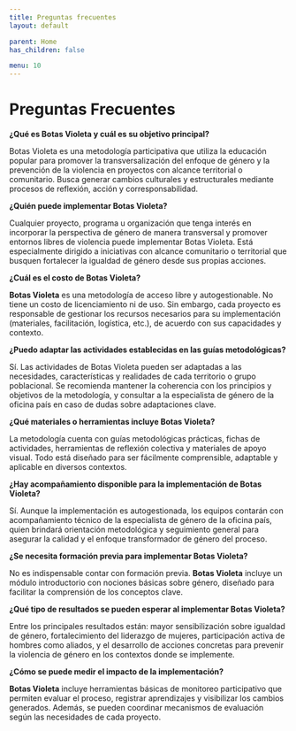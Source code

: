 ```yaml
---
title: Preguntas frecuentes
layout: default

parent: Home
has_children: false

menu: 10
---
```


# Preguntas Frecuentes

**¿Qué es Botas Violeta y cuál es su objetivo principal?**

Botas Violeta es una metodología participativa que utiliza la educación popular para promover la transversalización del enfoque de género y la prevención de la violencia en proyectos con alcance territorial o comunitario. Busca generar cambios culturales y estructurales mediante procesos de reflexión, acción y corresponsabilidad.

**¿Quién puede implementar Botas Violeta?**

Cualquier proyecto, programa u organización que tenga interés en incorporar la perspectiva de género de manera transversal y promover entornos libres de violencia puede implementar Botas Violeta. Está especialmente dirigido a iniciativas con alcance comunitario o territorial que busquen fortalecer la igualdad de género desde sus propias acciones.

**¿Cuál es el costo de Botas Violeta?**

**Botas Violeta** es una metodología de acceso libre y autogestionable. No tiene un costo de licenciamiento ni de uso. Sin embargo, cada proyecto es responsable de gestionar los recursos necesarios para su implementación (materiales, facilitación, logística, etc.), de acuerdo con sus capacidades y contexto.

**¿Puedo adaptar las actividades establecidas en las guías metodológicas?**

Sí. Las actividades de Botas Violeta pueden ser adaptadas a las necesidades, características y realidades de cada territorio o grupo poblacional. Se recomienda mantener la coherencia con los principios y objetivos de la metodología, y consultar a la especialista de género de la oficina país en caso de dudas sobre adaptaciones clave.

**¿Qué materiales o herramientas incluye Botas Violeta?**

La metodología cuenta con guías metodológicas prácticas, fichas de actividades, herramientas de reflexión colectiva y materiales de apoyo visual. Todo está diseñado para ser fácilmente comprensible, adaptable y aplicable en diversos contextos.

**¿Hay acompañamiento disponible para la implementación de Botas Violeta?**

Sí. Aunque la implementación es autogestionada, los equipos contarán con acompañamiento técnico de la especialista de género de la oficina país, quien brindará orientación metodológica y seguimiento general para asegurar la calidad y el enfoque transformador de género del proceso.

**¿Se necesita formación previa para implementar Botas Violeta?**

No es indispensable contar con formación previa. **Botas Violeta** incluye un módulo introductorio con nociones básicas sobre género, diseñado para facilitar la comprensión de los conceptos clave.

**¿Qué tipo de resultados se pueden esperar al implementar Botas Violeta?**

Entre los principales resultados están: mayor sensibilización sobre igualdad de género, fortalecimiento del liderazgo de mujeres, participación activa de hombres como aliados, y el desarrollo de acciones concretas para prevenir la violencia de género en los contextos donde se implemente.

**¿Cómo se puede medir el impacto de la implementación?**

**Botas Violeta** incluye herramientas básicas de monitoreo participativo que permiten evaluar el proceso, registrar aprendizajes y visibilizar los cambios generados. Además, se pueden coordinar mecanismos de evaluación según las necesidades de cada proyecto.

